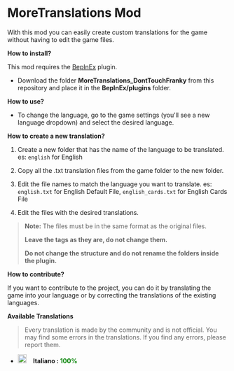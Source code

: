 # MoreTranslations Mod

With this mod you can easily create custom translations for the game without having to edit the game files.

**How to install?**

This mod requires the [BepInEx](https://docs.bepinex.dev) plugin.

* Download the folder **MoreTranslations_DontTouchFranky** from this repository and place it in the **BepInEx/plugins** folder.


**How to use?**

* To change the language, go to the game settings (you'll see a new language dropdown) and select the desired language.

**How to create a new translation?**

1. Create a new folder that has the name of the language to be translated.
    es: `english` for English

2. Copy all the .txt translation files from the game folder to the new folder.

3. Edit the file names to match the language you want to translate. 
    es: `english.txt` for English Default File, `english_cards.txt` for English Cards File

4. Edit the files with the desired translations.

> **Note:** The files must be in the same format as the original files.
>
> **Leave the tags as they are, do not change them.**
>
> **Do not change the structure and do not rename the folders inside the plugin.**



**How to contribute?**

If you want to contribute to the project, you can do it by translating the game into your language or by correcting the translations of the existing languages.

**Available Translations**

> Every translation is made by the community and is not official. You may find some errors in the translations. If you find any errors, please report them.

* <img src="https://www.worldometers.info/img/flags/it-flag.gif" alt= “Italiano” height="20px"> &ensp; **Italiano : <span style="color:green">100%</span>**